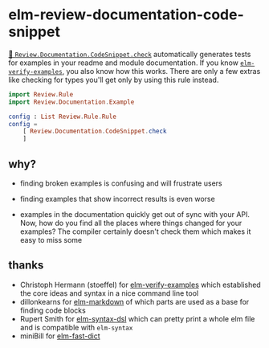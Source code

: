 # elm-review-documentation-code-snippet

[🔧 `Review.Documentation.CodeSnippet.check`](https://package.elm-lang.org/packages/lue-bird/elm-review-documentation-example/1.0.0/Review-Documentation-CodeSnippet#check "provides fixes")
automatically generates tests for examples in your readme and module documentation.
If you know [`elm-verify-examples`](https://github.com/stoeffel/elm-verify-examples), you also know how this works.
There are only a few extras like checking for types you'll get only by using this rule instead.

```elm
import Review.Rule
import Review.Documentation.Example

config : List Review.Rule.Rule
config =
    [ Review.Documentation.CodeSnippet.check
    ]
```

## why?

  - finding broken examples is confusing and will frustrate users

  - finding examples that show incorrect results is even worse
    
  - examples in the documentation quickly get out of sync with your API.
    Now, how do you find all the places where things changed for your examples?
    The compiler certainly doesn't check them which makes it easy to miss some

## thanks
  - Christoph Hermann (stoeffel) for [elm-verify-examples](https://github.com/stoeffel/elm-verify-examples)
    which established the core ideas and syntax in a nice command line tool
  - dillonkearns for [elm-markdown](https://dark.elm.dmy.fr/packages/dillonkearns/elm-markdown/latest/) of which parts are used as a base for finding code blocks
  - Rupert Smith for [elm-syntax-dsl](https://dark.elm.dmy.fr/packages/the-sett/elm-syntax-dsl/latest) which can pretty print a whole elm file and is compatible with `elm-syntax`
  - miniBill for [elm-fast-dict](https://dark.elm.dmy.fr/packages/miniBill/elm-fast-dict/latest)
